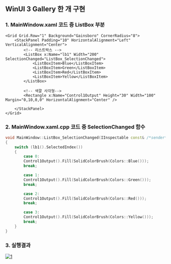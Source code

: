 ## WinUI 3 Gallery 한 개 구현

### 1. MainWindow.xaml 코드 중 ListBox 부분

```xaml
<Grid Grid.Row="1" Background="Gainsboro" CornerRadius="8">
	<StackPanel Padding="10" HorizontalAlignment="Left" VerticalAlignment="Center">
		<!-- 리스트박스 -->
		<ListBox x:Name="lb1" Width="200" SelectionChanged="ListBox_SelectionChanged">
			<ListBoxItem>Blue</ListBoxItem>
			<ListBoxItem>Green</ListBoxItem>
			<ListBoxItem>Red</ListBoxItem>
			<ListBoxItem>Yellow</ListBoxItem>
		</ListBox>

		<!-- 색깔 사각형-->
		<Rectangle x:Name="Control1Output" Height="30" Width="100" Margin="0,10,0,0" HorizontalAlignment="Center" />

	</StackPanel>
</Grid>
```

### 2. MainWindow.xaml.cpp 코드 중 SelectionChanged 함수

```cpp
void MainWindow::ListBox_SelectionChanged(IInspectable const& /*sender*/, SelectionChangedEventArgs const& /*e*/)
{
	switch (lb1().SelectedIndex())
	{
		case 0:
		Control1Output().Fill(SolidColorBrush(Colors::Blue()));
		break;

		case 1:
		Control1Output().Fill(SolidColorBrush(Colors::Green()));
		break;

		case 2:
		Control1Output().Fill(SolidColorBrush(Colors::Red()));
		break;

		case 3:
		Control1Output().Fill(SolidColorBrush(Colors::Yellow()));
		break;
	}
}
```

### 3. 실행결과

[![1](http://img.youtube.com/vi/oQnX24UMQAA/0.jpg)](https://youtu.be/oQnX24UMQAA?t=0s)
